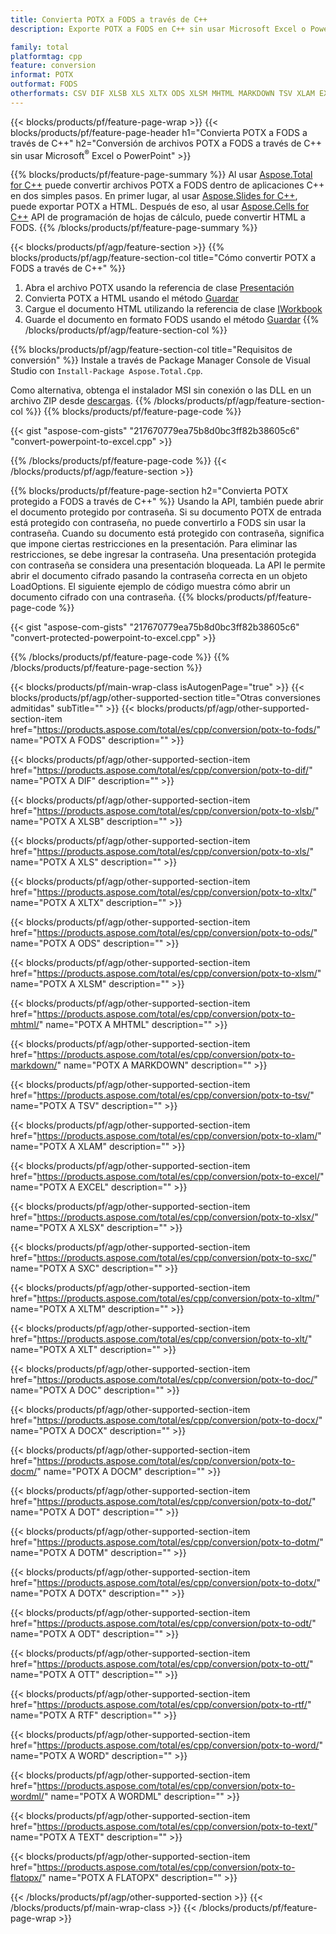 ```yaml
---
title: Convierta POTX a FODS a través de C++
description: Exporte POTX a FODS en C++ sin usar Microsoft Excel o Powerpoint

family: total
platformtag: cpp
feature: conversion
informat: POTX
outformat: FODS
otherformats: CSV DIF XLSB XLS XLTX ODS XLSM MHTML MARKDOWN TSV XLAM EXCEL XLSX SXC XLTM XLT DOC DOCX DOCM DOT DOTM DOTX ODT OTT RTF WORD WORDML TEXT FLATOPX
---
```

{{< blocks/products/pf/feature-page-wrap >}}
{{< blocks/products/pf/feature-page-header h1="Convierta POTX a FODS a través de C++" h2="Conversión de archivos POTX a FODS a través de C++ sin usar Microsoft<sup>&reg;</sup> Excel o PowerPoint" >}}

{{% blocks/products/pf/feature-page-summary %}}
Al usar [Aspose.Total for C++](https://products.aspose.com/total/cpp/) puede convertir archivos POTX a FODS dentro de aplicaciones C++ en dos simples pasos. En primer lugar, al usar [Aspose.Slides for C++](https://products.aspose.com/slides/cpp/), puede exportar POTX a HTML. Después de eso, al usar [Aspose.Cells for C++](https://products.aspose.com/cells/cpp/) API de programación de hojas de cálculo, puede convertir HTML a FODS. 
{{% /blocks/products/pf/feature-page-summary  %}}

{{< blocks/products/pf/agp/feature-section >}}
{{% blocks/products/pf/agp/feature-section-col title="Cómo convertir POTX a FODS a través de C++" %}}
1. Abra el archivo POTX usando la referencia de clase [Presentación](https://reference.aspose.com/slides/cpp/class/aspose.slides.presentation)
2. Convierta POTX a HTML usando el método [Guardar](https://reference.aspose.com/slides/cpp/class/aspose.slides.presentation#a06fe2a156063c8c3e5ada2713bb697ba)
3. Cargue el documento HTML utilizando la referencia de clase [IWorkbook](https://reference.aspose.com/cells/cpp/class/aspose.cells.i_workbook)
4. Guarde el documento en formato FODS usando el método [Guardar](https://reference.aspose.com/cells/cpp/class/aspose.cells.i_workbook#a5dc7de23f7ceba76a05dc1d49f51502e)
{{% /blocks/products/pf/agp/feature-section-col %}}

{{% blocks/products/pf/agp/feature-section-col title="Requisitos de conversión" %}}
Instale a través de Package Manager Console de Visual Studio con ```Install-Package Aspose.Total.Cpp```.

Como alternativa, obtenga el instalador MSI sin conexión o las DLL en un archivo ZIP desde [descargas](https://downloads.aspose.com/total/cpp).
{{% /blocks/products/pf/agp/feature-section-col %}}
{{% blocks/products/pf/feature-page-code %}}

{{< gist "aspose-com-gists" "217670779ea75b8d0bc3ff82b38605c6" "convert-powerpoint-to-excel.cpp" >}}



{{% /blocks/products/pf/feature-page-code %}}
{{< /blocks/products/pf/agp/feature-section >}}

{{% blocks/products/pf/feature-page-section  h2="Convierta POTX protegido a FODS a través de C++" %}}
Usando la API, también puede abrir el documento protegido por contraseña. Si su documento POTX de entrada está protegido con contraseña, no puede convertirlo a FODS sin usar la contraseña. Cuando su documento está protegido con contraseña, significa que impone ciertas restricciones en la presentación. Para eliminar las restricciones, se debe ingresar la contraseña. Una presentación protegida con contraseña se considera una presentación bloqueada. La API le permite abrir el documento cifrado pasando la contraseña correcta en un objeto LoadOptions. El siguiente ejemplo de código muestra cómo abrir un documento cifrado con una contraseña.
{{% blocks/products/pf/feature-page-code %}}

{{< gist "aspose-com-gists" "217670779ea75b8d0bc3ff82b38605c6" "convert-protected-powerpoint-to-excel.cpp" >}}

{{% /blocks/products/pf/feature-page-code  %}}
{{% /blocks/products/pf/feature-page-section %}}

{{< blocks/products/pf/main-wrap-class isAutogenPage="true" >}}
{{< blocks/products/pf/agp/other-supported-section title="Otras conversiones admitidas" subTitle="" >}}
{{< blocks/products/pf/agp/other-supported-section-item href="https://products.aspose.com/total/es/cpp/conversion/potx-to-fods/" name="POTX A FODS" description="" >}}

{{< blocks/products/pf/agp/other-supported-section-item href="https://products.aspose.com/total/es/cpp/conversion/potx-to-dif/" name="POTX A DIF" description="" >}}

{{< blocks/products/pf/agp/other-supported-section-item href="https://products.aspose.com/total/es/cpp/conversion/potx-to-xlsb/" name="POTX A XLSB" description="" >}}

{{< blocks/products/pf/agp/other-supported-section-item href="https://products.aspose.com/total/es/cpp/conversion/potx-to-xls/" name="POTX A XLS" description="" >}}

{{< blocks/products/pf/agp/other-supported-section-item href="https://products.aspose.com/total/es/cpp/conversion/potx-to-xltx/" name="POTX A XLTX" description="" >}}

{{< blocks/products/pf/agp/other-supported-section-item href="https://products.aspose.com/total/es/cpp/conversion/potx-to-ods/" name="POTX A ODS" description="" >}}

{{< blocks/products/pf/agp/other-supported-section-item href="https://products.aspose.com/total/es/cpp/conversion/potx-to-xlsm/" name="POTX A XLSM" description="" >}}

{{< blocks/products/pf/agp/other-supported-section-item href="https://products.aspose.com/total/es/cpp/conversion/potx-to-mhtml/" name="POTX A MHTML" description="" >}}

{{< blocks/products/pf/agp/other-supported-section-item href="https://products.aspose.com/total/es/cpp/conversion/potx-to-markdown/" name="POTX A MARKDOWN" description="" >}}

{{< blocks/products/pf/agp/other-supported-section-item href="https://products.aspose.com/total/es/cpp/conversion/potx-to-tsv/" name="POTX A TSV" description="" >}}

{{< blocks/products/pf/agp/other-supported-section-item href="https://products.aspose.com/total/es/cpp/conversion/potx-to-xlam/" name="POTX A XLAM" description="" >}}

{{< blocks/products/pf/agp/other-supported-section-item href="https://products.aspose.com/total/es/cpp/conversion/potx-to-excel/" name="POTX A EXCEL" description="" >}}

{{< blocks/products/pf/agp/other-supported-section-item href="https://products.aspose.com/total/es/cpp/conversion/potx-to-xlsx/" name="POTX A XLSX" description="" >}}

{{< blocks/products/pf/agp/other-supported-section-item href="https://products.aspose.com/total/es/cpp/conversion/potx-to-sxc/" name="POTX A SXC" description="" >}}

{{< blocks/products/pf/agp/other-supported-section-item href="https://products.aspose.com/total/es/cpp/conversion/potx-to-xltm/" name="POTX A XLTM" description="" >}}

{{< blocks/products/pf/agp/other-supported-section-item href="https://products.aspose.com/total/es/cpp/conversion/potx-to-xlt/" name="POTX A XLT" description="" >}}

{{< blocks/products/pf/agp/other-supported-section-item href="https://products.aspose.com/total/es/cpp/conversion/potx-to-doc/" name="POTX A DOC" description="" >}}

{{< blocks/products/pf/agp/other-supported-section-item href="https://products.aspose.com/total/es/cpp/conversion/potx-to-docx/" name="POTX A DOCX" description="" >}}

{{< blocks/products/pf/agp/other-supported-section-item href="https://products.aspose.com/total/es/cpp/conversion/potx-to-docm/" name="POTX A DOCM" description="" >}}

{{< blocks/products/pf/agp/other-supported-section-item href="https://products.aspose.com/total/es/cpp/conversion/potx-to-dot/" name="POTX A DOT" description="" >}}

{{< blocks/products/pf/agp/other-supported-section-item href="https://products.aspose.com/total/es/cpp/conversion/potx-to-dotm/" name="POTX A DOTM" description="" >}}

{{< blocks/products/pf/agp/other-supported-section-item href="https://products.aspose.com/total/es/cpp/conversion/potx-to-dotx/" name="POTX A DOTX" description="" >}}

{{< blocks/products/pf/agp/other-supported-section-item href="https://products.aspose.com/total/es/cpp/conversion/potx-to-odt/" name="POTX A ODT" description="" >}}

{{< blocks/products/pf/agp/other-supported-section-item href="https://products.aspose.com/total/es/cpp/conversion/potx-to-ott/" name="POTX A OTT" description="" >}}

{{< blocks/products/pf/agp/other-supported-section-item href="https://products.aspose.com/total/es/cpp/conversion/potx-to-rtf/" name="POTX A RTF" description="" >}}

{{< blocks/products/pf/agp/other-supported-section-item href="https://products.aspose.com/total/es/cpp/conversion/potx-to-word/" name="POTX A WORD" description="" >}}

{{< blocks/products/pf/agp/other-supported-section-item href="https://products.aspose.com/total/es/cpp/conversion/potx-to-wordml/" name="POTX A WORDML" description="" >}}

{{< blocks/products/pf/agp/other-supported-section-item href="https://products.aspose.com/total/es/cpp/conversion/potx-to-text/" name="POTX A TEXT" description="" >}}

{{< blocks/products/pf/agp/other-supported-section-item href="https://products.aspose.com/total/es/cpp/conversion/potx-to-flatopx/" name="POTX A FLATOPX" description="" >}}


{{< /blocks/products/pf/agp/other-supported-section >}}
{{< /blocks/products/pf/main-wrap-class >}}
{{< /blocks/products/pf/feature-page-wrap >}}